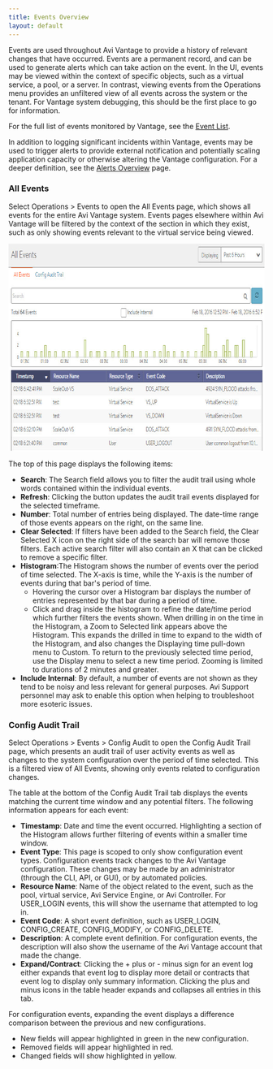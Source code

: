 ```yaml
---
title: Events Overview
layout: default
---
```

Events are used throughout Avi Vantage to provide a history of relevant changes that have occurred. Events are a permanent record, and can be used to generate alerts which can take action on the event. In the UI, events may be viewed within the context of specific objects, such as a virtual service, a pool, or a server. In contrast, viewing events from the Operations menu provides an unfiltered view of all events across the system or the tenant. For Vantage system debugging, this should be the first place to go for information.

For the full list of events monitored by Vantage, see the <a href="/docs/latest/events-list">Event List</a>.

In addition to logging significant incidents within Vantage, events may be used to trigger alerts to provide external notification and potentially scaling application capacity or otherwise altering the Vantage configuration. For a deeper definition, see the <a href="/docs/latest/alerts-overview">Alerts Overview</a> page.

### All Events

Select Operations &gt; Events to open the All Events page, which shows all events for the entire Avi Vantage system. Events pages elsewhere within Avi Vantage will be filtered by the context of the section in which they exist, such as only showing events relevant to the virtual service being viewed.

<a href="img/admin_events-2.jpg"><img class="alignnone size-full wp-image-4967" src="img/admin_events-2.jpg" alt="admin_events" width="862" height="408"></a>

The top of this page displays the following items:

* **Search**: The Search field allows you to filter the audit trail using whole words contained within the individual events.
* **Refresh**: Clicking the button updates the audit trail events displayed for the selected timeframe.
* **Number**: Total number of entries being displayed. The date-time range of those events appears on the right, on the same line.
* **Clear Selected**: If filters have been added to the Search field, the Clear Selected X icon on the right side of the search bar will remove those filters. Each active search filter will also contain an X that can be clicked to remove a specific filter.
* **Histogram**:The Histogram shows the number of events over the period of time selected. The X-axis is time, while the Y-axis is the number of events during that bar's period of time.  
    * Hovering the cursor over a Histogram bar displays the number of entries represented by that bar during a period of time.
    * Click and drag inside the histogram to refine the date/time period which further filters the events shown. When drilling in on the time in the Histogram, a Zoom to Selected link appears above the Histogram. This expands the drilled in time to expand to the width of the Histogram, and also changes the Displaying time pull-down menu to Custom. To return to the previously selected time period, use the Display menu to select a new time period. Zooming is limited to durations of 2 minutes and greater.
* **Include Internal**: By default, a number of events are not shown as they tend to be noisy and less relevant for general purposes. Avi Support personnel may ask to enable this option when helping to troubleshoot more esoteric issues. 

### Config Audit Trail

Select Operations &gt; Events &gt; Config Audit to open the Config Audit Trail page, which presents an audit trail of user activity events as well as changes to the system configuration over the period of time selected. This is a filtered view of All Events, showing only events related to configuration changes.

The table at the bottom of the Config Audit Trail tab displays the events matching the current time window and any potential filters. The following information appears for each event:

* **Timestamp**: Date and time the event occurred. Highlighting a section of the Histogram allows further filtering of events within a smaller time window.
* **Event Type**: This page is scoped to only show configuration event types. Configuration events track changes to the Avi Vantage configuration. These changes may be made by an administrator (through the CLI, API, or GUI), or by automated policies.
* **Resource Name**: Name of the object related to the event, such as the pool, virtual service, Avi Service Engine, or Avi Controller. For USER_LOGIN events, this will show the username that attempted to log in.
* **Event Code**: A short event definition, such as USER_LOGIN, CONFIG_CREATE, CONFIG_MODIFY, or CONFIG_DELETE.
* **Description**: A complete event definition. For configuration events, the description will also show the username of the Avi Vantage account that made the change.
* **Expand/Contract**: Clicking the + plus or - minus sign for an event log either expands that event log to display more detail or contracts that event log to display only summary information. Clicking the plus and minus icons in the table header expands and collapses all entries in this tab. 

For configuration events, expanding the event displays a difference comparison between the previous and new configurations.

* New fields will appear highlighted in green in the new configuration.
* Removed fields will appear highlighted in red.
* Changed fields will show highlighted in yellow. 
